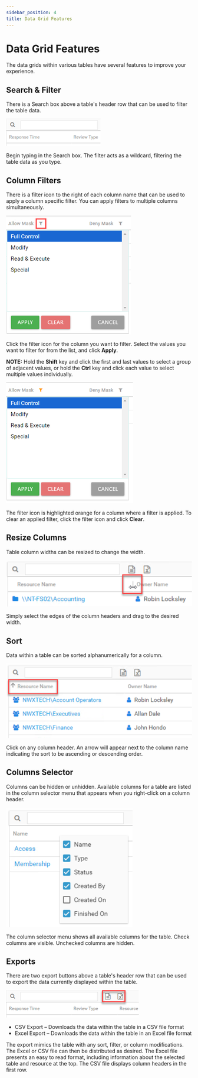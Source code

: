 ```yaml
---
sidebar_position: 4
title: Data Grid Features
---
```


# Data Grid Features

The data grids within various tables have several features to improve your experience.

## Search & Filter

There is a Search box above a table's header row that can be used to filter the table data.

![Search box above a table header row](../../../../../static/Content/Resources/Images/Access/General/TableSearch.png "Search box above a table header row")

Begin typing in the Search box. The filter acts as a wildcard, filtering the table data as you type.

## Column Filters

There is a filter icon to the right of each column name that can be used to apply a column specific filter. You can apply filters to multiple columns simultaneously.

![](../../../../../static/Content/Resources/Images/Access/General/TableColumnFilter.png)

Click the filter icon for the column you want to filter. Select the values you want to filter for from the list, and click **Apply**.

**NOTE:** Hold the **Shift** key and click the first and last values to select a group of adjacent values, or hold the **Ctrl** key and click each value to select multiple values individually.

![](../../../../../static/Content/Resources/Images/Access/General/TableColumnFilterClear.png)

The filter icon is highlighted orange for a column where a filter is applied. To clear an applied filter, click the filter icon and click **Clear**.

## Resize Columns

Table column widths can be resized to change the width.

![Table header showing column line to be used to resize the column](../../../../../static/Content/Resources/Images/Access/General/TableResize.png "Table header showing column line to be used to resize the column")

Simply select the edges of the column headers and drag to the desired width.

## Sort

Data within a table can be sorted alphanumerically for a column.

![Table column header showing arrow indicating ascending sort](../../../../../static/Content/Resources/Images/Access/General/TableSort.png "Table column header showing arrow indicating ascending sort")

Click on any column header. An arrow will appear next to the column name indicating the sort to be ascending or descending order.

## Columns Selector

Columns can be hidden or unhidden. Available columns for a table are listed in the column selector menu that appears when you right-click on a column header.

![Column selector menu showing a hidden column](../../../../../static/Content/Resources/Images/Access/General/TableColumns.png "Column selector menu showing a hidden column")

The column selector menu shows all available columns for the table. Check columns are visible. Unchecked columns are hidden.

## Exports

There are two export buttons above a table's header row that can be used to export the data currently displayed within the table.

![Export buttons at the top of a table](../../../../../static/Content/Resources/Images/Access/General/TableExports.png "Export buttons at the top of a table")

* CSV Export – Downloads the data within the table in a CSV file format
* Excel Export – Downloads the data within the table in an Excel file format

The export mimics the table with any sort, filter, or column modifications. The Excel or CSV file can then be distributed as desired. The Excel file presents an easy to read format, including information about the selected table and resource at the top. The CSV file displays column headers in the first row.